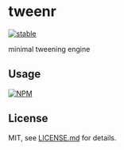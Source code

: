 # tweenr

[![stable](http://badges.github.io/stability-badges/dist/stable.svg)](http://github.com/badges/stability-badges)

minimal tweening engine

## Usage

[![NPM](https://nodei.co/npm/tweenr.png)](https://nodei.co/npm/tweenr/)

## License

MIT, see [LICENSE.md](http://github.com/mattdesl/tweenr/blob/master/LICENSE.md) for details.
